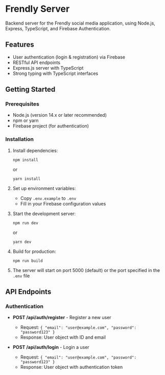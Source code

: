 # Frendly Server

Backend server for the Frendly social media application, using Node.js, Express, TypeScript, and Firebase Authentication.

## Features

- User authentication (login & registration) via Firebase
- RESTful API endpoints
- Express.js server with TypeScript
- Strong typing with TypeScript interfaces

## Getting Started

### Prerequisites

- Node.js (version 14.x or later recommended)
- npm or yarn
- Firebase project (for authentication)

### Installation

1. Install dependencies:

   ```
   npm install
   ```

   or

   ```
   yarn install
   ```

2. Set up environment variables:

   - Copy `.env.example` to `.env`
   - Fill in your Firebase configuration values

3. Start the development server:

   ```
   npm run dev
   ```

   or

   ```
   yarn dev
   ```

4. Build for production:

   ```
   npm run build
   ```

5. The server will start on port 5000 (default) or the port specified in the `.env` file

## API Endpoints

### Authentication

- **POST /api/auth/register** - Register a new user

  - Request: `{ "email": "user@example.com", "password": "password123" }`
  - Response: User object with ID and email

- **POST /api/auth/login** - Login a user
  - Request: `{ "email": "user@example.com", "password": "password123" }`
  - Response: User object with authentication token
